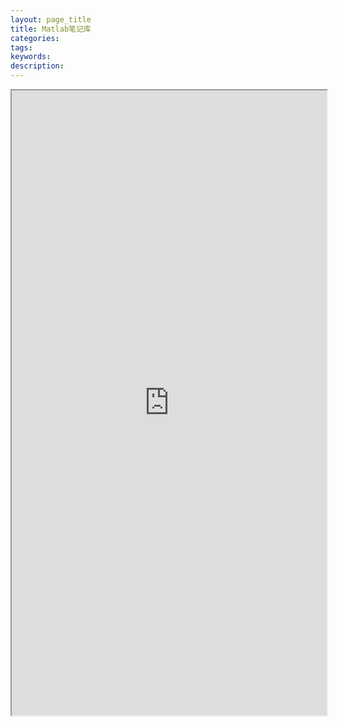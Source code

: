 ```yaml
---
layout: page_title
title: Matlab笔记库
categories:
tags:
keywords:
description:
---
```




<iframe src="http://www.guofei.site/Matlab_notes/#/_sidebar" width="100%" height="1000em" marginwidth="10%"></iframe>

